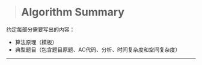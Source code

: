 > # Algorithm Summary


约定每部分需要写出的内容：

* 算法原理（模板）
* 典型题目（包含题目原题、AC代码、分析、时间复杂度和空间复杂度）

---












